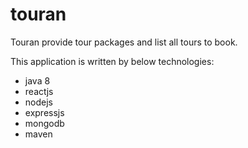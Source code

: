 # touran
Touran provide tour packages and list all tours to book.

This application is written by below technologies:
* java 8
* reactjs
* nodejs
* expressjs
* mongodb
* maven

